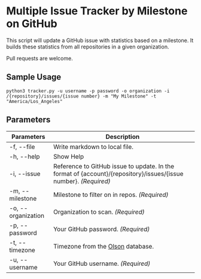 # Multiple Issue Tracker by Milestone on GitHub

This script will update a GitHub issue with statistics based on a milestone.  It builds these statistics from all repositories in a given organization.

Pull requests are welcome.

## Sample Usage

```
python3 tracker.py -u username -p password -o organization -i /{repository}/issues/{issue number} -m "My Milestone" -t "America/Los_Angeles"
```

## Parameters

Parameters | Description
---------- | -----------
-f, --file | Write markdown to local file.
-h, --help | Show Help
-i, --issue | Reference to GitHub issue to update. In the format of {account}/{repository}/issues/{issue number}. *(Required)*
-m, --milestone | Milestone to filter on in repos. *(Required)*
-o, --organization | Organization to scan. *(Required)*
-p, --password | Your GitHub password. *(Required)*
-t, --timezone | Timezone from the [Olson](https://en.wikipedia.org/wiki/List_of_tz_database_time_zones) database.
-u, --username | Your GitHub username. *(Required)*
